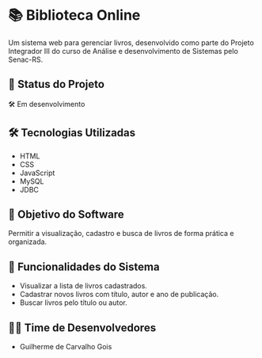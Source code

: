 # 📚 Biblioteca Online
Um sistema web para gerenciar livros, desenvolvido como parte do Projeto Integrador III do curso de Análise e desenvolvimento de Sistemas pelo Senac-RS.

## 🚀 Status do Projeto
🛠️ Em desenvolvimento

## 🛠️ Tecnologias Utilizadas
- HTML
- CSS
- JavaScript
- MySQL
- JDBC

## 🎯 Objetivo do Software
Permitir a visualização, cadastro e busca de livros de forma prática e organizada.

## 📝 Funcionalidades do Sistema
- Visualizar a lista de livros cadastrados.
- Cadastrar novos livros com título, autor e ano de publicação.
- Buscar livros pelo título ou autor.

## 👨‍💻 Time de Desenvolvedores
- Guilherme de Carvalho Gois

